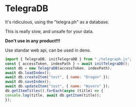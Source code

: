 # TelegraDB
It's ridiculous, using the "telegra.ph" as a database.

This is really slow, and unsafe for your data.

**Don't use in any product!!!**

Use standar web api, can be used in deno.

```javascript
import { TelegraDB, initTelegraDB } from "./telegraph.js";
const { accessToken, indexPath } = await initTelegraDB();
const db = new TelegraDB(accessToken, indexPath);
await db.loadIndex();
await db.createItem("test", { name: "Dragon" });
await db.saveIndex();
await db.updateItem("test", { name: "Wyvern" });
db.getItemTitles().forEach(async (title) => {
console.log(title, await db.getItem(title));
});
```